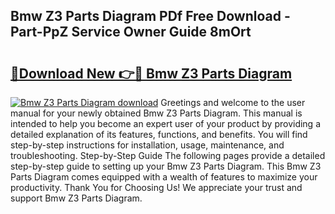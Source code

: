 ## Bmw Z3 Parts Diagram PDf Free Download - Part-PpZ Service Owner Guide 8mOrt

# <h2><a href="http://dfqqy3.blite.top/?on=Bmw+Z3+Parts+Diagram">🔗Download New 👉🔴 Bmw Z3 Parts Diagram</a></h2>

[![Bmw Z3 Parts Diagram download](https://i.imgur.com/lujVjoI.png)](http://dfqqy3.blite.top/?on=Bmw+Z3+Parts+Diagram)
Greetings and welcome to the user manual for your newly obtained Bmw Z3 Parts Diagram. This manual is intended to help you become an expert user of your product by providing a detailed explanation of its features, functions, and benefits. You will find step-by-step instructions for installation, usage, maintenance, and troubleshooting. Step-by-Step Guide The following pages provide a detailed step-by-step guide to setting up your Bmw Z3 Parts Diagram. This Bmw Z3 Parts Diagram comes equipped with a wealth of features to maximize your productivity. Thank You for Choosing Us! We appreciate your trust and support Bmw Z3 Parts Diagram.
